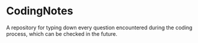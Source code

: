 # CodingNotes
A repository for typing down every question encountered during the coding process, which can be checked in the future.
